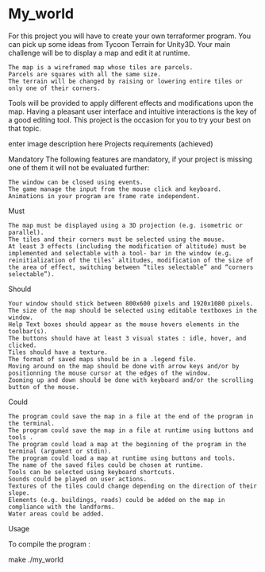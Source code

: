 # My_world

For this project you will have to create your own terraformer program. You can pick up some ideas from Tycoon Terrain for Unity3D. Your main challenge will be to display a map and edit it at runtime.

    The map is a wireframed map whose tiles are parcels.
    Parcels are squares with all the same size.
    The terrain will be changed by raising or lowering entire tiles or only one of their corners.

Tools will be provided to apply different effects and modifications upon the map. Having a pleasant user interface and intuitive interactions is the key of a good editing tool. This project is the occasion for you to try your best on that topic.

enter image description here
Projects requirements (achieved)

Mandatory The following features are mandatory, if your project is missing one of them it will not be evaluated further:

    The window can be closed using events.
    The game manage the input from the mouse click and keyboard.
    Animations in your program are frame rate independent.

Must

    The map must be displayed using a 3D projection (e.g. isometric or parallel).
    The tiles and their corners must be selected using the mouse.
    At least 3 effects (including the modification of altitude) must be implemented and selectable with a tool- bar in the window (e.g. reinitialization of the tiles’ altitudes, modification of the size of the area of effect, switching between “tiles selectable” and “corners selectable”).

Should

    Your window should stick between 800x600 pixels and 1920x1080 pixels.
    The size of the map should be selected using editable textboxes in the window.
    Help Text boxes should appear as the mouse hovers elements in the toolbar(s).
    The buttons should have at least 3 visual states : idle, hover, and clicked.
    Tiles should have a texture.
    The format of saved maps should be in a .legend file.
    Moving around on the map should be done with arrow keys and/or by positionning the mouse cursor at the edges of the window.
    Zooming up and down should be done with keyboard and/or the scrolling button of the mouse.

Could

    The program could save the map in a file at the end of the program in the terminal.
    The program could save the map in a file at runtime using buttons and tools .
    The program could load a map at the beginning of the program in the terminal (argument or stdin).
    The program could load a map at runtime using buttons and tools.
    The name of the saved files could be chosen at runtime.
    Tools can be selected using keyboard shortcuts.
    Sounds could be played on user actions.
    Textures of the tiles could change depending on the direction of their slope.
    Elements (e.g. buildings, roads) could be added on the map in compliance with the landforms.
    Water areas could be added.

Usage

To compile the program :

make
./my_world
